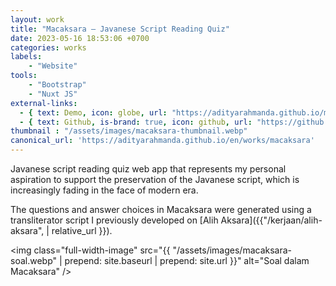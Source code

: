 ```yaml
---
layout: work
title: "Macaksara – Javanese Script Reading Quiz"
date: 2023-05-16 18:53:06 +0700
categories: works
labels: 
    - "Website" 
tools: 
    - "Bootstrap" 
    - "Nuxt JS"
external-links:
  - { text: Demo, icon: globe, url: "https://adityarahmanda.github.io/macaksara" }
  - { text: Github, is-brand: true, icon: github, url: "https://github.com/adityarahmanda/macaksara" }
thumbnail : "/assets/images/macaksara-thumbnail.webp"
canonical_url: 'https://adityarahmanda.github.io/en/works/macaksara'
---
```

Javanese script reading quiz web app that represents my personal aspiration to support the preservation of the Javanese script, which is increasingly fading in the face of modern era.

<!--excerpt-->

The questions and answer choices in Macaksara were generated using a transliterator script I previously developed on [Alih Aksara]({{"/kerjaan/alih-aksara", | relative_url }})​.

<img class="full-width-image" src="{{ "/assets/images/macaksara-soal.webp" | prepend: site.baseurl | prepend: site.url }}" alt="Soal dalam Macaksara" />